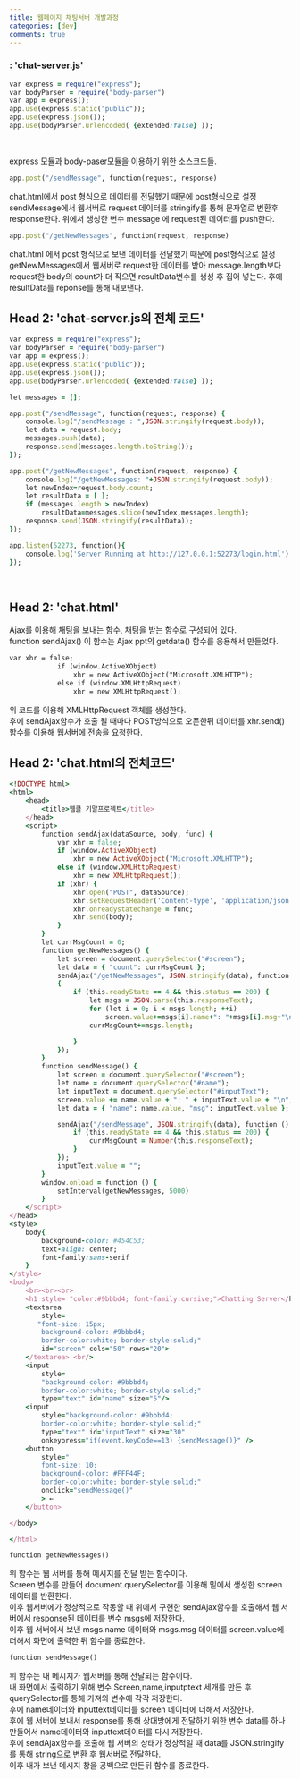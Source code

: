 ```yaml
---
title: 웹페이지 채팅서버 개발과정
categories: [dev]
comments: true
---
```


### : 'chat-server.js'

```ruby
var express = require("express");
var bodyParser = require("body-parser")
var app = express();
app.use(express.static("public"));
app.use(express.json());
app.use(bodyParser.urlencoded( {extended:false} ));
```
<br>

express 모듈과 body-paser모듈을 이용하기 위한 소스코드들.<br>

```ruby
app.post("/sendMessage", function(request, response) 
```

chat.html에서 post 형식으로 데이터를 전달했기 때문에 post형식으로 설정
sendMessage에서 웹서버로 request 데이터를 stringify를 통해 문자열로 변환후 response한다.
위에서 생성한 변수 message 에 request된 데이터를 push한다. 
<br>

```ruby
app.post("/getNewMessages", function(request, response)
```

chat.html 에서 post 형식으로 보낸 데이터를 전달했기 때문에 post형식으로 설정 
getNewMessages에서 웹서버로 request한 데이터를 받아 message.length보다 request한 body의 count가 더 작으면 resultData변수를 생성 후 집어 넣는다. 
후에 resultData를 reponse를 통해 내보낸다. 

## Head 2: 'chat-server.js의 전체 코드'

```ruby
var express = require("express");
var bodyParser = require("body-parser")
var app = express();
app.use(express.static("public"));
app.use(express.json());
app.use(bodyParser.urlencoded( {extended:false} ));

let messages = [];

app.post("/sendMessage", function(request, response) { 
    console.log("/sendMessage : ",JSON.stringify(request.body));
    let data = request.body;
    messages.push(data);
    response.send(messages.length.toString());
});

app.post("/getNewMessages", function(request, response) { 
    console.log("/getNewMessages: "+JSON.stringify(request.body));
    let newIndex=request.body.count;
    let resultData = [ ];
    if (messages.length > newIndex)
        resultData=messages.slice(newIndex,messages.length);
    response.send(JSON.stringify(resultData));
});

app.listen(52273, function(){
    console.log('Server Running at http://127.0.0.1:52273/login.html')
});
```
<br>

## Head 2: 'chat.html'

Ajax를 이용해 채팅을 보내는 함수,  채팅을 받는 함수로 구성되어 있다.<br>
function sendAjax()
이 함수는 Ajax ppt의 getdata() 함수를 응용해서 만들었다.

```html
var xhr = false;
            if (window.ActiveXObject)
                xhr = new ActiveXObject("Microsoft.XMLHTTP");
            else if (window.XMLHttpRequest)
                xhr = new XMLHttpRequest();
```

위 코드를 이용해 XMLHttpRequest 객체를 생성한다. <br>
후에 sendAjax함수가 호출 될 때마다 POST방식으로 오픈한뒤 데이터를 xhr.send()함수를 이용해 웹서버에 전송을 요청한다.<br>

## Head 2: 'chat.html의 전체코드'

```ruby
<!DOCTYPE html>
<html>
    <head>
        <title>웹클 기말프로젝트</title>
    </head>
    <script>
        function sendAjax(dataSource, body, func) {
            var xhr = false;
            if (window.ActiveXObject)
                xhr = new ActiveXObject("Microsoft.XMLHTTP");
            else if (window.XMLHttpRequest)
                xhr = new XMLHttpRequest();
            if (xhr) {
                xhr.open("POST", dataSource);
                xhr.setRequestHeader('Content-type', 'application/json');
                xhr.onreadystatechange = func;
                xhr.send(body);
            }
        }
        let currMsgCount = 0;
        function getNewMessages() {
            let screen = document.querySelector("#screen");
            let data = { "count": currMsgCount };
            sendAjax("/getNewMessages", JSON.stringify(data), function () 
            {
                if (this.readyState == 4 && this.status == 200) {
                    let msgs = JSON.parse(this.responseText);
                    for (let i = 0; i < msgs.length; ++i)
                        screen.value+=msgs[i].name+": "+msgs[i].msg+"\n";
                    currMsgCount+=msgs.length;

                }
            });
        }
        function sendMessage() {
            let screen = document.querySelector("#screen");
            let name = document.querySelector("#name");
            let inputText = document.querySelector("#inputText");
            screen.value += name.value + ": " + inputText.value + "\n";
            let data = { "name": name.value, "msg": inputText.value };

            sendAjax("/sendMessage", JSON.stringify(data), function () {
                if (this.readyState == 4 && this.status == 200) {
                    currMsgCount = Number(this.responseText);
                }
            });
            inputText.value = "";
        }
        window.onload = function () {
            setInterval(getNewMessages, 5000)
        }
    </script>
</head>
<style>
    body{
        background-color: #454C53;
        text-align: center;
        font-family:sans-serif
    }
</style>
<body>
    <br><br><br>
    <h1 style= "color:#9bbbd4; font-family:cursive;">Chatting Server</h1>
    <textarea 
        style=
       "font-size: 15px;
        background-color: #9bbbd4; 
        border-color:white; border-style:solid;" 
        id="screen" cols="50" rows="20"> 
    </textarea> <br/>
    <input 
        style=
        "background-color: #9bbbd4;
        border-color:white; border-style:solid;" 
        type="text" id="name" size="5"/>
    <input 
        style="background-color: #9bbbd4;
        border-color:white; border-style:solid;" 
        type="text" id="inputText" size="30" 
        onkeypress="if(event.keyCode==13) {sendMessage()}" />
    <button 
        style="
        font-size: 10;
        background-color: #FFF44F;
        border-color:white; border-style:solid;" 
        onclick="sendMessage()"
        > ← 
    </button>

</body>

</html>
```

```ruby
function getNewMessages()
```

위 함수는 웹 서버를 통해 메시지를 전달 받는 함수이다. <br>
Screen 변수를 만들어 document.querySelector를 이용해 밑에서 생성한 screen 데이터를 반환한다. <br>
이후 웹서버에가 정상적으로 작동할 때 위에서 구현한 sendAjax함수를 호출해서 웹 서버에서 response된 데이터를 변수 msgs에 저장한다. <br>
이후 웹 서버에서 보낸 msgs.name 데이터와 msgs.msg 데이터를 screen.value에 더해서 화면에 출력한 뒤 함수를 종료한다.<br>
```ruby
function sendMessage()
```
위 함수는 내 메시지가 웹서버를 통해 전달되는 함수이다. <br>
내 화면에서 출력하기 위해 변수 Screen,name,inputptext 세개를 만든 후 querySelector를 통해 가져와 변수에 각각 저장한다. <br>
후에 name데이터와 inputtext데이터를 screen 데이터에 더해서 저장한다.<br>
후에 웹 서버에 보내서 response를 통해 상대방에게 전달하기 위한 변수 data를 하나 만들어서 name데이터와 inputtext데이터를 다시 저장한다. <br>
후에 sendAjax함수를 호출해 웹 서버의 상태가 정상적일 때 data를 JSON.stringify를 통해 string으로 변환 후 웹서버로 전달한다. <br>
이후 내가 보낸 메시지 창을 공백으로 만든뒤 함수를 종료한다.<br>
